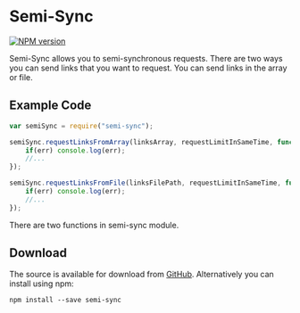 # Semi-Sync
[![NPM version](https://img.shields.io/npm/v/semi-sync.svg)](https://www.npmjs.com/package/semi-sync)

Semi-Sync allows you to semi-synchronous requests. There are two ways you can send links that you want to request.
You can send links in the array or file.

## Example Code
```javascript
var semiSync = require("semi-sync");

semiSync.requestLinksFromArray(linksArray, requestLimitInSameTime, function(err, results){
	if(err) console.log(err);
	//...
});

semiSync.requestLinksFromFile(linksFilePath, requestLimitInSameTime, function(err, results){
	if(err) console.log(err);
	//...
});

```
There are two functions in semi-sync module.

## Download
The source is available for download from [GitHub](https://github.com/endrcn/semi-sync). Alternatively you can install using npm:

`npm install --save semi-sync`
